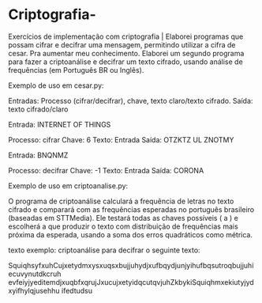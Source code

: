 # Criptografia-
Exercícios de implementação com criptografia |  Elaborei  programas que possam cifrar e decifrar uma mensagem, permitindo utilizar a  cifra de cesar. Pra aumentar meu conhecimento. Elaborei um segundo programa para fazer a criptoanálise e decifrar um texto cifrado, usando análise de  frequências (em Português BR ou Inglês).  

Exemplo de uso em cesar.py:

Entradas: Processo (cifrar/decifrar), chave, texto claro/texto cifrado. Saída: texto cifrado/claro

Entrada: INTERNET OF THINGS

Processo: cifrar
Chave: 6
Texto: Entrada
Saída: OTZKTZ UL ZNOTMY

Entrada: BNQNMZ

Processo: decifrar
Chave: -1
Texto: Entrada
Saída: CORONA

Exemplo de uso em criptoanalise.py:


O programa de criptoanálise calculará a frequência de letras no texto cifrado e comparará com as frequências esperadas no português brasileiro (baseadas em STTMedia). Ele testará todas as chaves possíveis ( a ) e escolherá a que produzir o texto com distribuição de frequências mais próxima da esperada, usando a soma dos erros quadráticos como métrica.

texto exemplo: criptoanálise para decifrar o seguinte texto:

SquiqhsyfxuhCujxetydmxysxuqsxbujjuhydjxufbqydjunjyihufbqsutroqbujjuhiecuvynutdkcruh evfeiyjyeditemdjxuqbfxqrujJxucujxetyidqcutqvjuhZkbykiSquiqhmxekiutyjydxyifhylqjusehhu ifedtudsu

